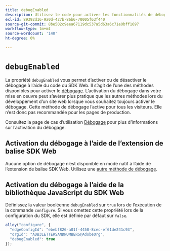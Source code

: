 ```yaml
---
title: debugEnabled
description: Utilisez le code pour activer les fonctionnalités de débogage dans le SDK Web.
exl-id: 89392d16-9a0d-427b-86b6-70005f63f440
source-git-commit: 8be502c9eea67119dc537a5d63a6c71e0bff1697
workflow-type: tm+mt
source-wordcount: '140'
ht-degree: 0%

---
```


# `debugEnabled`

La propriété `debugEnabled` vous permet d’activer ou de désactiver le débogage à l’aide du code du SDK Web. Il s’agit de l’une des méthodes disponibles pour activer le [débogage](../../use-cases/debugging.md). L’activation du débogage dans votre mise en oeuvre peut s’avérer plus pratique que les autres méthodes lors du développement d’un site web lorsque vous souhaitez toujours activer le débogage. Cette méthode de débogage l’active pour tous les visiteurs. Elle n’est donc pas recommandée pour les pages de production.

Consultez la page de cas d’utilisation [Débogage](../../use-cases/debugging.md) pour plus d’informations sur l’activation du débogage.

## Activation du débogage à l’aide de l’extension de balise SDK Web

Aucune option de débogage n’est disponible en mode natif à l’aide de l’extension de balise SDK Web. Utilisez une [autre méthode de débogage](../../use-cases/debugging.md).

## Activation du débogage à l’aide de la bibliothèque JavaScript du SDK Web

Définissez la valeur booléenne `debugEnabled` sur `true` lors de l’exécution de la commande `configure`. Si vous omettez cette propriété lors de la configuration du SDK, elle est définie par défaut sur `false`.

```js
alloy("configure", {
  "edgeConfigId": "ebebf826-a01f-4458-8cec-ef61de241c93",
  "orgId": "ADB3LETTERSANDNUMBERS@AdobeOrg",
  "debugEnabled": true
});
```
